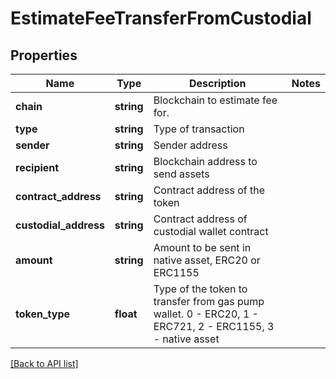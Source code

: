 # EstimateFeeTransferFromCustodial

## Properties

Name | Type | Description | Notes
------------ | ------------- | ------------- | -------------
**chain** | **string** | Blockchain to estimate fee for. |
**type** | **string** | Type of transaction |
**sender** | **string** | Sender address |
**recipient** | **string** | Blockchain address to send assets |
**contract_address** | **string** | Contract address of the token |
**custodial_address** | **string** | Contract address of custodial wallet contract |
**amount** | **string** | Amount to be sent in native asset, ERC20 or ERC1155 |
**token_type** | **float** | Type of the token to transfer from gas pump wallet. 0 - ERC20, 1 - ERC721, 2 - ERC1155, 3 - native asset |

[[Back to API list]](../../README.md#api-endpoints)
